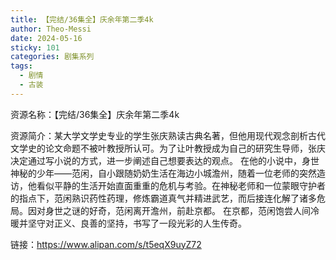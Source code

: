 ```yaml
---
title: 【完结/36集全】庆余年第二季4k
author: Theo-Messi
date: 2024-05-16
sticky: 101
categories: 剧集系列
tags:
  - 剧情
  - 古装
---
```


资源名称：【完结/36集全】庆余年第二季4k

资源简介：某大学文学史专业的学生张庆熟读古典名著，但他用现代观念剖析古代文学史的论文命题不被叶教授所认可。为了让叶教授成为自己的研究生导师，张庆决定通过写小说的方式，进一步阐述自己想要表达的观点。 在他的小说中，身世神秘的少年——范闲，自小跟随奶奶生活在海边小城澹州，随着一位老师的突然造访，他看似平静的生活开始直面重重的危机与考验。在神秘老师和一位蒙眼守护者的指点下，范闲熟识药性药理，修炼霸道真气并精进武艺，而后接连化解了诸多危局。因对身世之谜的好奇，范闲离开澹州，前赴京都。 在京都，范闲饱尝人间冷暖并坚守对正义、良善的坚持，书写了一段光彩的人生传奇。

链接：https://www.alipan.com/s/t5eqX9uyZ72
